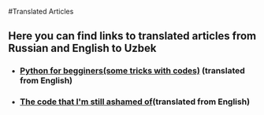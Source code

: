 #Translated Articles
<h2>Here you can find links to translated articles from Russian and English to Uzbek</h2>
<ul>
<li><h3><a href="https://telegra.ph/Bu-maqolani-albatta-saqlab-qoying-ayniqsa-Python-ni-ozingiz-organayotgan-bolsangiz-04-22">Python for begginers(some tricks with codes)</a> (translated from English)</h3>
  <li><h3><a href="https://telegra.ph/Bu-maqolani-albatta-saqlab-qoying-ayniqsa-Python-ni-ozingiz-organayotgan-bolsangiz-04-22">The code that I'm still ashamed of</a>(translated from English)</h3>
</ul>



